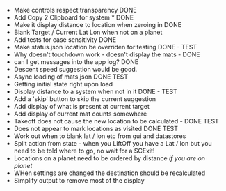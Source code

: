 * Make controls respect transparency DONE
* Add Copy 2 Clipboard for system * DONE 
* Make it display distance to location when zeroing in DONE 
* Blank Target / Current Lat Lon when not on a planet
* Add tests for case sensitivity DONE
* Make status.json location be overriden for testing DONE - TEST
* Why doesn't touchdown work - doesn't display the mats - DONE
* can I get messages into the app log? DONE
* Descent speed suggestion would be good.
* Async loading of mats.json DONE TEST
* Getting initial state right upon load
* Display distance to a system when not in it DONE - TEST
* Add a 'skip' button to skip the current suggestion
* Add display of what is present at current target
* Add display of current mat counts somewhere
* Takeoff does not cause the new location to be calculated - DONE TEST
* Does not appear to mark locations as visited DONE TEST
* Work out when to blank lat / lon etc from gui and datastores
* Split action from state - when you LiftOff you have a Lat / lon but you need
to be told where to go, no wait for a SCExit!
* Locations on a planet need to be ordered by distance *if you are on planet*
* WHen settings are changed the destination should be recalculated 
* Simplify output to remove most of the display
